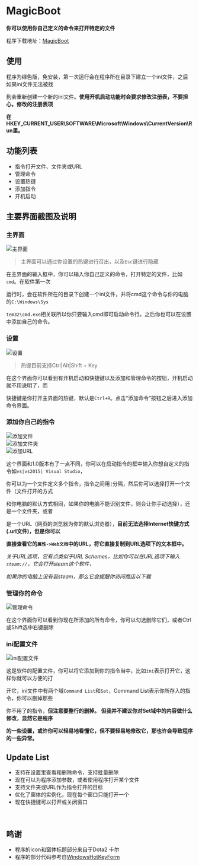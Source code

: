 # MagicBoot

**你可以使用你自己定义的命令来打开特定的文件**

程序下载地址：[MagicBoot](https://github.com/Jack54s/MagicBoot/blob/master/CommandStartProgram/bin/Release/app.publish/MagicBoot.exe)

## 使用

程序为绿色版，免安装，第一次运行会在程序所在目录下建立一个ini文件，之后如果ini文件无法被找  

到会重新创建一个新的ini文件。**使用开机启动功能时会要求修改注册表，不要担心，修改的注册表项**

**在HKEY_CURRENT_USER\SOFTWARE\Microsoft\Windows\CurrentVersion\Run里。**

## 功能列表

* 指令打开文件、文件夹或URL
* 管理命令
* 设置热键
* 添加指令
* 开机启动

## 主要界面截图及说明

### 主界面

![主界面](https://github.com/Jack54s/MagicBoot/blob/master/SoftwareSnap/MainForm.png)  

> 主界面可以通过你设置的热键进行召出，以及`Esc`键进行隐藏

在主界面的输入框中，你可以输入你自己定义的命令，打开特定的文件，比如`cmd`。在软件第一次  

运行时，会在软件所在的目录下创建一个ini文件，并将cmd这个命令与你的电脑的`C:\Windows\Sys`  

`tem32\cmd.exe`相关联所以你只要输入cmd即可启动命令行。之后你也可以在设置中添加自己的命令。


### 设置

![设置](https://github.com/Jack54s/MagicBoot/blob/master/SoftwareSnap/Set.png)

> 热键目前支持Ctrl|Alt|Shift + Key

在这个界面你可以看到有开机启动和快捷键以及添加和管理命令的按钮，开机启动就不用说明了，而  

快捷键是你打开主界面的热键，默认是`Ctrl+R`。点击“添加命令”按钮之后进入添加命令界面。


### 添加你自己的指令

![添加文件](https://github.com/Jack54s/MagicBoot/blob/master/SoftwareSnap/addCommand_File.png)  
![添加文件夹](https://github.com/Jack54s/MagicBoot/blob/master/SoftwareSnap/addCommand_Folder.png)  
![添加URL](https://github.com/Jack54s/MagicBoot/blob/master/SoftwareSnap/addCommand_URL.png)

这个界面和1.0版本有了一点不同，你可以在启动指令的框中输入你想自定义的指令如`vs|vs2015| Visual Studio`，  

你可以为一个文件定义多个指令，指令之间用`|`分隔，然后你可以选择打开一个文件（文件打开的方式  

和你电脑的默认方式相同，如果你的电脑不能识别文件，则会让你手动选择），还是一个文件夹，或者  

是一个URL（网页的浏览器为你的默认浏览器），**目前无法选择Internet快键方式(.url文件)，但是你可以**  

**直接查看它的`属性->Web文档`中的URL，将它直接复制到URL选项下的文本框中。**  

*关于URL选项，它有点类似于URL Schemes，比如你可以在URL选项下输入`steam://`，它会打开steam这个软件，*

*如果你的电脑上没有装steam，那么它会提醒你访问商店以下载*

### 管理你的命令

![管理命令](https://github.com/Jack54s/MagicBoot/blob/master/SoftwareSnap/commandView.png)  

在这个界面你可以看到你现在所添加的所有命令，你可以勾选删除它们，或者Ctrl或Shift选中右键删除

### ini配置文件

![ini配置文件](https://github.com/Jack54s/MagicBoot/blob/master/SoftwareSnap/ini.png)

这是软件的配置文件，你可以将它添加到你的指令当中，比如`ini`表示打开它，这样你就可以方便的打  

开它，ini文件中有两个域`Command List`和`Set`，Command List表示你所存入的指令，你可以删掉那些  

你不用了的指令，**但注意要整行的删掉。** **但我并不建议你对Set域中的内容做什么修改，显然它是程序**

**的一些设置，或许你可以轻易地看懂它，但不要轻易地修改它，那也许会导致程序的一些异常。**

## Update List

* 支持在设置里查看和删除命令，支持批量删除
* 现在可以为程序添加参数，或者使用程序打开某个文件
* 支持文件夹或URL作为指令打开的目标
* 优化了窗体的实例化，现在每个窗口只能打开一个
* 现在快捷键可以打开或关闭窗口

<br/>

## 鸣谢

* 程序的icon和窗体标题部分来自于Dota2 卡尔
* 程序的部分代码参考自[WindowsHotKeyForm](https://github.com/yuanliwei/WindowsHotKeyForm)
